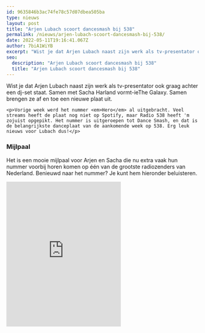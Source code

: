 ```yaml
---
id: 9635846b3ac74fe78c57d07dbea505ba
type: nieuws
layout: post
title: "Arjen Lubach scoort dancesmash bij 538"
permalink: /nieuws/arjen-lubach-scoort-dancesmash-bij-538/
date: 2022-05-11T19:16:41.067Z
author: 7biA1WiYB
excerpt: "Wist je dat Arjen Lubach naast zijn werk als tv-presentator ook graag achter een dj-set staat. Samen met Sacha Harland vormt-ieThe Galaxy. Samen brengen ze af en toe een nieuwe plaat uit.  "
seo:
  description: "Arjen Lubach scoort dancesmash bij 538"
  title: "Arjen Lubach scoort dancesmash bij 538"
---
```

Wist je dat Arjen Lubach naast zijn werk als tv-presentator ook graag achter een dj-set staat. Samen met Sacha Harland vormt-ieThe Galaxy. Samen brengen ze af en toe een nieuwe plaat uit.  

    <p>Vorige week werd het nummer <em>Hero</em> al uitgebracht. Veel streams heeft de plaat nog niet op Spotify, maar Radio 538 heeft 'm zojuist opgepikt. Het nummer is uitgeroepen tot Dance Smash, en dat is de belangrijkste danceplaat van de aankomende week op 538. Erg leuk nieuws voor Lubach dus!</p>
<h3>Mijlpaal</h3>
<p>Het is een mooie mijlpaal voor Arjen en Sacha die nu extra vaak hun nummer voorbij horen komen op één van de grootste radiozenders van Nederland. Benieuwd naar het nummer? Je kunt hem hieronder beluisteren.</p>
<p><iframe allow="encrypted-media" allowtransparency="true" src="https://open.spotify.com/embed?uri=spotify%3Atrack%3A7N3IN2DYzGPJR8HubTrEHB" width="300" height="380" frameborder="0"></iframe></p>  
